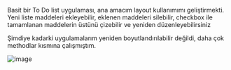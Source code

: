 Basit bir To Do list uygulaması, ana amacım layout kullanımımı geliştirmekti.
Yeni liste maddeleri ekleyebilir, eklenen maddeleri silebilir, checkbox ile tamamlanan maddelerin üstünü çizebilir ve yeniden düzenleyebilirsiniz

Şimdiye kadarki uygulamalarım yeniden boyutlandırılabilir değildi, daha çok methodlar kısmına çalışmıştım.



![image](https://github.com/user-attachments/assets/3131fd3a-ad75-43f0-a124-aaa6d37258ad)
